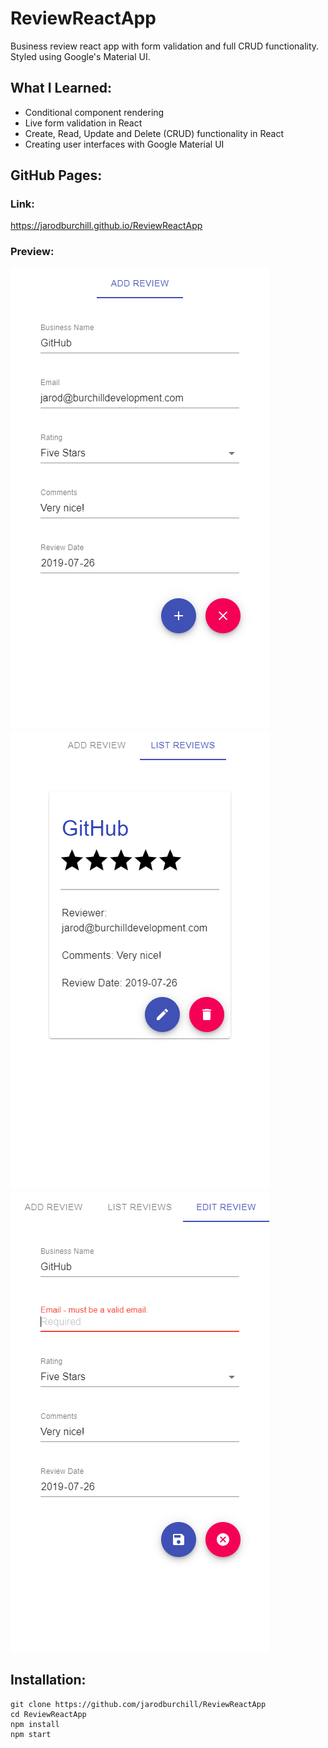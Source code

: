 # ReviewReactApp
Business review react app with form validation and full CRUD functionality. Styled using Google's Material UI.
## What I Learned:
- Conditional component rendering
- Live form validation in React
- Create, Read, Update and Delete (CRUD) functionality in React
- Creating user interfaces with Google Material UI
## GitHub Pages:
### Link:
https://jarodburchill.github.io/ReviewReactApp
### Preview:
![alt text](preview1.png "Preview Image")
![alt text](preview2.png "Preview Image")
![alt text](preview3.png "Preview Image")
## Installation: 
```
git clone https://github.com/jarodburchill/ReviewReactApp
cd ReviewReactApp
npm install
npm start
```
